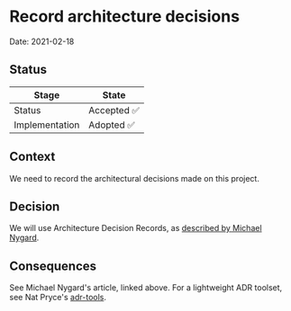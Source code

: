 # Record architecture decisions

Date: 2021-02-18

## Status

| Stage    | State      |
| -------- | ----------- |
| Status | Accepted ✅ |
| Implementation | Adopted ✅ |

## Context

We need to record the architectural decisions made on this project.

## Decision

We will use Architecture Decision Records, as [described by Michael Nygard](https://cognitect.com/blog/2011/11/15/documenting-architecture-decisions).

## Consequences

See Michael Nygard's article, linked above. For a lightweight ADR toolset, see Nat Pryce's [adr-tools](https://github.com/npryce/adr-tools).
